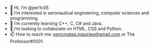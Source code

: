 - 👋 Hi, I’m @per1c05
- 👀 I’m interested in aeronautical engineering, computer sciences and programming.
- 🌱 I’m currently learning C++, C, C# and Java.
- 💞️ I’m looking to collaborate on HTML, CSS and Python.
- 📫 How to reach me: pericmatea.inquiries@gmail.com or The Professor#0001.

<!---
per1c05/per1c05 is a ✨ special ✨ repository because its `README.md` (this file) appears on your GitHub profile.
You can click the Preview link to take a look at your changes.
--->
